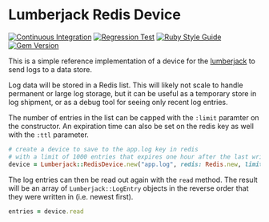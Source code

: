 # Lumberjack Redis Device

[![Continuous Integration](https://github.com/bdurand/lumberjack_redis_device/actions/workflows/continuous_integration.yml/badge.svg)](https://github.com/bdurand/lumberjack_redis_device/actions/workflows/continuous_integration.yml)
[![Regression Test](https://github.com/bdurand/lumberjack_redis_device/actions/workflows/regression_test.yml/badge.svg)](https://github.com/bdurand/lumberjack_redis_device/actions/workflows/regression_test.yml)
[![Ruby Style Guide](https://img.shields.io/badge/code_style-standard-brightgreen.svg)](https://github.com/testdouble/standard)
[![Gem Version](https://badge.fury.io/rb/lumberjack_redis_device.svg)](https://badge.fury.io/rb/lumberjack_redis_device)

This is a simple reference implementation of a device for the [lumberjack](https://github.com/bdurand/lumberjack) to send logs to a data store.

Log data will be stored in a Redis list. This will likely not scale to handle permanent or large log storage, but it can be useful as a temporary store in log shipment, or as a debug tool for seeing only recent log entries.

The number of entries in the list can be capped with the `:limit` paramter on the constructor. An expiration time can also be set on the redis key as well with the `:ttl` parameter.

```ruby
# create a device to save to the app.log key in redis
# with a limit of 1000 entries that expires one hour after the last write.
device = Lumberjack::RedisDevice.new("app.log", redis: Redis.new, limit: 1000, ttl: 3600)
```

The log entries can then be read out again with the `read` method. The result will be an array of `Lumberjack::LogEntry` objects in the reverse order that they were written in (i.e. newest first).

```ruby
entries = device.read
```

